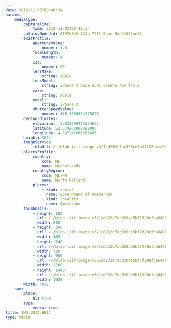```yaml
---
date: 2018-11-03T08:40:34
params:
    mediaType:
        captureTime:
            time: 2018-11-03T08:40:34
        catalogNodeUid: 0197d0e3-434a-7211-9aac-8dd4169fae33
        exifProfile:
            apertureValue:
                number: 1.8
            focalLength:
                number: 4
            iso:
                number: 20
            lensMake:
                string: Apple
            lensModel:
                string: iPhone X back dual camera 4mm f/1.8
            make:
                string: Apple
            model:
                string: iPhone X
            shutterSpeedValue:
                number: 470.3668854775898
        geoCoordinates:
            elevation: -3.633699425254652
            latitude: 52.379263888888886
            longitude: 4.897241666666666
        height: 3024
        imageService:
            infoUrl: /~/blob-iiif-image-v3/1cd232c7ac020ce5bf7f28efca649690ac140e3349865ed2f7195916be3346bf/info.json
        placesProfile:
            country:
                code: NL
                name: Netherlands
            countryRegion:
                code: NL-NH
                name: North Holland
            places:
                - kind: admin2
                  name: Government of Amsterdam
                - kind: locality
                  name: Amsterdam
        thumbnails:
            - height: 180
              url: /~/blob-iiif-image-v3/1cd232c7ac020ce5bf7f28efca649690ac140e3349865ed2f7195916be3346bf/full/240%2C180/0/default.jpg
              width: 240
            - height: 360
              url: /~/blob-iiif-image-v3/1cd232c7ac020ce5bf7f28efca649690ac140e3349865ed2f7195916be3346bf/full/480%2C360/0/default.jpg
              width: 480
            - height: 540
              url: /~/blob-iiif-image-v3/1cd232c7ac020ce5bf7f28efca649690ac140e3349865ed2f7195916be3346bf/full/720%2C540/0/default.jpg
              width: 720
            - height: 960
              url: /~/blob-iiif-image-v3/1cd232c7ac020ce5bf7f28efca649690ac140e3349865ed2f7195916be3346bf/full/1280%2C960/0/default.jpg
              width: 1280
            - height: 1440
              url: /~/blob-iiif-image-v3/1cd232c7ac020ce5bf7f28efca649690ac140e3349865ed2f7195916be3346bf/full/1920%2C1440/0/default.jpg
              width: 1920
        width: 4032
    nav:
        place:
            nl: true
        type:
            media: true
title: IMG_2814.HEIC
type: media
---
```

